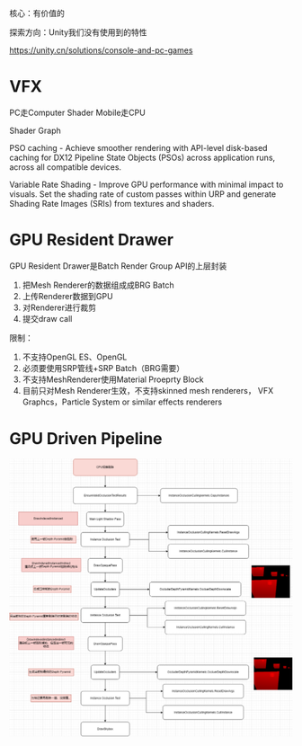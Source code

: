 核心：有价值的

探索方向：Unity我们没有使用到的特性

https://unity.cn/solutions/console-and-pc-games

# VFX
PC走Computer Shader
Mobile走CPU

Shader Graph

PSO caching - Achieve smoother rendering with API-level disk-based caching for DX12 Pipeline State Objects (PSOs) across application runs, across all compatible devices.

Variable Rate Shading - Improve GPU performance with minimal impact to visuals. Set the shading rate of custom passes within URP and generate Shading Rate Images (SRIs) from textures and shaders.

# GPU Resident Drawer

GPU Resident Drawer是Batch Render Group API的上层封装
1. 把Mesh Renderer的数据组成成BRG Batch
2. 上传Renderer数据到GPU
3. 对Renderer进行裁剪
4. 提交draw call

限制：

1. 不支持OpenGL ES、OpenGL
2. 必须要使用SRP管线+SRP Batch（BRG需要）
3. 不支持MeshRenderer使用Material Proeprty Block
4. 目前只对Mesh Renderer生效，不支持skinned mesh renderers， VFX Graphcs，Particle System or similar effects renderers

# GPU Driven Pipeline

![1.png](./1.png)